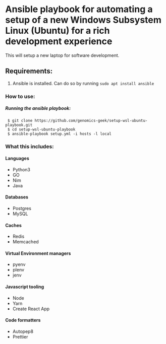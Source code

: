 # Ansible playbook for automating a setup of a new Windows Subsystem Linux (Ubuntu) for a rich development experience

This will setup a new laptop for software development. 

## Requirements:

1. Ansible is installed.  Can do so by running `sudo apt install ansible`

### How to use:

##### Running the ansible playbook:

```
 $ git clone https://github.com/genomics-geek/setup-wsl-ubuntu-playbook.git
 $ cd setup-wsl-ubuntu-playbook
 $ ansible-playbook setup.yml -i hosts -l local
```

### What this includes:

#### Languages

+ Python3
+ GO
+ Nim
+ Java

#### Databases

+ Postgres
+ MySQL

#### Caches

+ Redis
+ Memcached

#### Virtual Environment managers

+ pyenv
+ plenv
+ jenv

#### Javascript tooling

+ Node
+ Yarn
+ Create React App

#### Code formatters

+ Autopep8
+ Prettier

